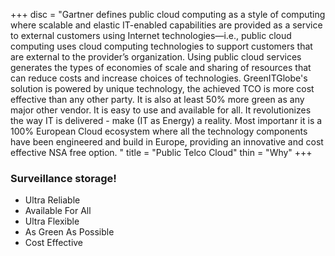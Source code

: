 +++
disc = "Gartner defines public cloud computing as a style of computing where scalable and elastic IT-enabled capabilities are provided as a service to external customers using Internet technologies—i.e., public cloud computing uses cloud computing technologies to support customers that are external to the provider’s organization. Using public cloud services generates the types of economies of scale and sharing of resources that can reduce costs and increase choices of technologies. GreenITGlobe's solution is powered by unique technology, the achieved TCO is more cost effective than any other party.  It is also at least 50% more green as any major other vendor.  It is easy to use and available for all.  It revolutionizes the way IT is delivered - make (IT as Energy) a reality.  Most importanr it is a 100% European Cloud ecosystem where all the technology components have been engineered and build in Europe, providing an innovative and cost effective NSA free option. "
title = "Public Telco Cloud"
thin = "Why"
+++


### Surveillance storage!

* Ultra Reliable
* Available For All
* Ultra Flexible 
* As Green As Possible
* Cost Effective